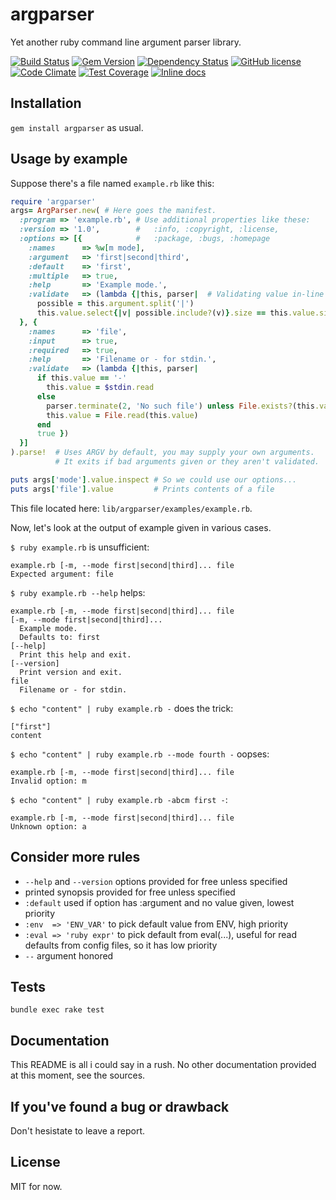 # argparser
Yet another ruby command line argument parser library.

[![Build Status](https://travis-ci.org/sinm/argparser.svg?branch=master)](https://travis-ci.org/sinm/argparser) [![Gem Version](https://badge.fury.io/rb/argparser.svg)](http://badge.fury.io/rb/argparser) [![Dependency Status](https://gemnasium.com/sinm/argparser.svg)](https://gemnasium.com/sinm/argparser) [![GitHub license](https://img.shields.io/badge/license-MIT-blue.svg)](https://raw.githubusercontent.com/sinm/argparser/master/LICENSE.txt) [![Code Climate](https://codeclimate.com/github/sinm/argparser/badges/gpa.svg)](https://codeclimate.com/github/sinm/argparser) [![Test Coverage](https://codeclimate.com/github/sinm/argparser/badges/coverage.svg)](https://codeclimate.com/github/sinm/argparser) [![Inline docs](http://inch-ci.org/github/sinm/argparser.svg?branch=master)](http://inch-ci.org/github/sinm/argparser)

## Installation
`gem install argparser` as usual.

## Usage by example
Suppose there's a file named `example.rb` like this:
````ruby
require 'argparser'
args= ArgParser.new( # Here goes the manifest.
  :program => 'example.rb', # Use additional properties like these:
  :version => '1.0',        #   :info, :copyright, :license,
  :options => [{            #   :package, :bugs, :homepage
    :names      => %w[m mode],
    :argument   => 'first|second|third',
    :default    => 'first',
    :multiple   => true,
    :help       => 'Example mode.',
    :validate   => (lambda {|this, parser|  # Validating value in-line
      possible = this.argument.split('|')
      this.value.select{|v| possible.include?(v)}.size == this.value.size })
  }, {
    :names      => 'file',
    :input      => true,
    :required   => true,
    :help       => 'Filename or - for stdin.',
    :validate   => (lambda {|this, parser|
      if this.value == '-'
        this.value = $stdin.read
      else
        parser.terminate(2, 'No such file') unless File.exists?(this.value)
        this.value = File.read(this.value)
      end
      true })
  }]
).parse!  # Uses ARGV by default, you may supply your own arguments.
          # It exits if bad arguments given or they aren't validated.

puts args['mode'].value.inspect # So we could use our options...
puts args['file'].value         # Prints contents of a file
````

This file located here: `lib/argparser/examples/example.rb`.

Now, let's look at the output of example given in various cases.

`$ ruby example.rb` is unsufficient:
````
example.rb [-m, --mode first|second|third]... file
Expected argument: file
````

`$ ruby example.rb --help` helps:
````
example.rb [-m, --mode first|second|third]... file
[-m, --mode first|second|third]...
  Example mode.
  Defaults to: first
[--help]
  Print this help and exit.
[--version]
  Print version and exit.
file
  Filename or - for stdin.
````

`$ echo "content" | ruby example.rb -` does the trick:
````
["first"]
content
````

`$ echo "content" | ruby example.rb --mode fourth -` oopses:
````
example.rb [-m, --mode first|second|third]... file
Invalid option: m
````

`$ echo "content" | ruby example.rb -abcm first -`:
````
example.rb [-m, --mode first|second|third]... file
Unknown option: a
````

## Consider more rules
* `--help` and `--version` options provided for free unless specified
* printed synopsis provided for free unless specified
* `:default` used if option has :argument and no value given, lowest priority
* `:env  => 'ENV_VAR'` to pick default value from ENV, high priority
* `:eval => 'ruby expr'` to pick default from eval(...), useful for read defaults from config files, so it has low priority
* `--` argument honored

## Tests
`bundle exec rake test`

## Documentation
This README is all i could say in a rush. No other documentation provided at this moment, see the sources.

## If you've found a bug or drawback
Don't hesistate to leave a report.

## License
MIT for now.
